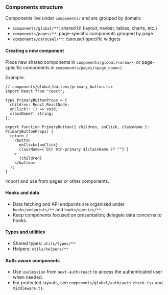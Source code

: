### Components structure

Components live under `components/` and are grouped by domain:

- `components/global/**`: shared UI (layout, navbar, tables, charts, etc.)
- `components/pages/**`: page-specific components grouped by page
- `components/carousel/**`: carousel-specific widgets

#### Creating a new component

Place new shared components in `components/global/<area>/`, or page-specific components in `components/pages/<page_name>/`.

Example:

```tsx
// components/global/buttons/primary_button.tsx
import React from "react";

type PrimaryButtonProps = {
  children: React.ReactNode;
  onClick?: () => void;
  className?: string;
};

export function PrimaryButton({ children, onClick, className }: PrimaryButtonProps) {
  return (
    <button
      onClick={onClick}
      className={`btn btn-primary ${className ?? ""}`}
    >
      {children}
    </button>
  );
}
```

Import and use from pages or other components.

#### Hooks and data

- Data fetching and API endpoints are organized under `hooks/endpoints/**` and `hooks/queries/**`.
- Keep components focused on presentation; delegate data concerns to hooks.

#### Types and utilities

- Shared types: `utils/types/**`
- Helpers: `utils/helpers/**`

#### Auth-aware components

- Use `useSession` from `next-auth/react` to access the authenticated user when needed.
- For protected layouts, see `components/global/auth/auth_check.tsx` and `middleware.ts`.

